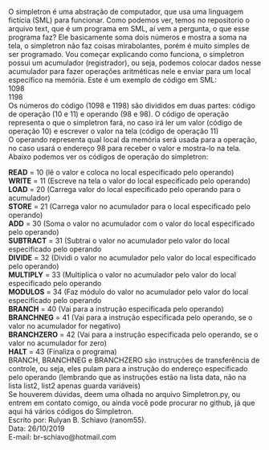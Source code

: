 O simpletron é uma abstração de computador, que usa uma linguagem fictícia (SML) para funcionar.
Como podemos ver, temos no repositorio o arquivo text, que é um programa em SML, aí vem a pergunta, o que esse programa faz?
Ele basicamente soma dois números e mostra a soma na tela, o simpletron não faz coisas mirabolantes, porém é muito simples de
ser programado.
Vou começar explicando como funciona, o simpletron possui um acumulador (registrador),
ou seja, podemos colocar dados nesse acumulador para fazer operações aritméticas nele
e enviar para um local específico na memória.
Este é um exemplo de código em SML:<br>
1098<br>
1198<br>
Os números do código (1098 e 1198) são divididos em duas partes: código de operação (10 e 11) e operando (98 e 98).
O código de operação representa o que o simpletron fará, no caso irá ler um valor (código de operação 10) e escrever o valor
na tela (código de operação 11)<br>
O operando representa qual local da memória será usada para a operação, no caso usará o endereço 98 para receber o valor
e mostra-lo na tela.<br>
Abaixo podemos ver os códigos de operação do simpletron:<br>
<div id = "ops">
<b>READ</b> = 10 (lê o valor e coloca no local especificado pelo operando)<br>
<b>WRITE</b> = 11 (Escreve na tela o valor do local especificado pelo operando)<br>
<b>LOAD</b> = 20 (Carrega valor do local especificado pelo operando para o acumulador)<br>
<b>STORE</b> = 21 (Carrega valor no acumulador para o local especificado pelo operando)<br>
<b>ADD</b> = 30 (Soma o valor no acumulador com o valor do local especificado pelo operando)<br>
<b>SUBTRACT</b> = 31 (Subtrai o valor no acumulador pelo valor do local especificado pelo operando<br>
<b>DIVIDE</b> = 32 (Dividi o valor no acumulador pelo valor do local especificado pelo operando)<br>
<b>MULTIPLY</b> = 33 (Multiplica o valor no acumulador pelo valor do local especificado pelo operando<br>
<b>MODULOS</b> = 34 (Faz módulo do valor no acumulador pelo valor do local especificado pelo operando<br>
<b>BRANCH</b> = 40 (Vai para a instrução especificada pelo operando)<br>
<b>BRANCHNEG</b> = 41 (Vai para a instrução especificada pelo operando, se o valor no acumulador for negativo)<br>
<b>BRANCHZERO</b> = 42 (Vai para a instrução especificada pelo operando, se o valor no acumulador for zero)<br>
<b>HALT</b> = 43 (Finaliza o programa)<br>
BRANCH, BRANCHNEG e BRANCHZERO são instruções de transferência de controle, ou seja, eles pulam para a instrução do endereço
especificado pelo operando (lembrando que as instruções estão na lista data, não na lista list2, list2 apenas guarda variáveis)<br>
Se houverem dúvidas, deem uma olhada no arquivo Simpletron.py, ou entrem em contato comigo, ou ainda você pode procurar no github, já que aqui há vários códigos do Simpletron.
<br>Escrito por: Rulyan B. Schiavo (ranom55).<br>
Data: 26/10/2019<br>
E-mail: br-schiavo@hotmail.com<br>
</div>
